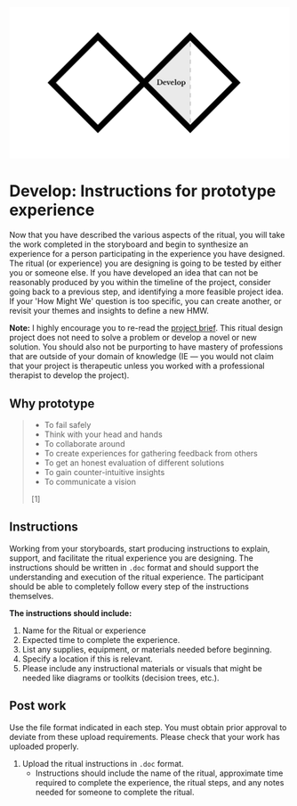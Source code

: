 ![Double Diamond Develop Phase graphic](/assets/dd-process-develop-1200px@2x.png)

# Develop: Instructions for prototype experience

Now that you have described the various aspects of the ritual, you will take the work completed in the storyboard and begin to synthesize an experience for a person participating in the experience you have designed. The ritual (or experience) you are designing is going to be tested by either you or someone else. If you have developed an idea that can not be reasonably produced by you within the timeline of the project, consider going back to a previous step, and identifying a more feasible project idea. If your 'How Might We' question is too specific, you can create another, or revisit your themes and insights to define a new HMW.

**Note:** I highly encourage you to re-read the [project brief](/projects/ritual/ritual_project.md). This ritual design project does not need to solve a problem or develop a novel or new solution. You should also not be purporting to have mastery of professions that are outside of your domain of knowledge (IE — you would not claim that your project is therapeutic unless you worked with a professional therapist to develop the project).

## Why prototype

> * To fail safely
> * Think with your head and hands
> * To collaborate around
> * To create experiences for gathering feedback from others
> * To get an honest evaluation of different solutions
> * To gain counter-intuitive insights
> * To communicate a vision
> 
> [1]

## Instructions

Working from your storyboards, start producing instructions to explain, support, and facilitate the ritual experience you are designing. The instructions should be written in `.doc` format and should support the understanding and execution of the ritual experience. The participant should be able to completely follow every step of the instructions themselves.

**The instructions should include:**
   1. Name for the Ritual or experience
   2. Expected time to complete the experience.
   2. List any supplies, equipment, or materials needed before beginning.
   3. Specify a location if this is relevant.
   4. Please include any instructional materials or visuals that might be needed like diagrams or toolkits (decision trees, etc.).

## Post work

Use the file format indicated in each step. You must obtain prior approval to deviate from these upload requirements. Please check that your work has uploaded properly.

1. Upload the ritual instructions in `.doc` format.
   * Instructions should include the name of the ritual, approximate time required to complete the experience, the ritual steps, and any notes needed for someone to complete the ritual.